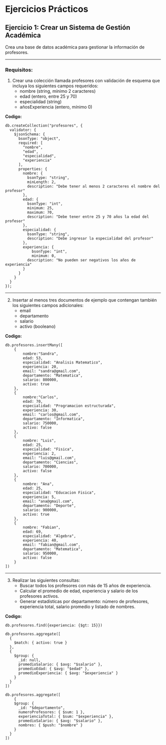 # Ejercicios Prácticos
## Ejercicio 1: Crear un Sistema de Gestión Académica
Crea una base de datos académica para gestionar la información de profesores.

---

### Requisitos:
1) Crear una colección llamada profesores con validación 
   de esquema que incluya los siguientes campos requeridos:
    - nombre (string, mínimo 2 caracteres)
    - edad (entero, entre 25 y 70)
    - especialidad (string)
    - añosExperiencia (entero, mínimo 0)

**Codigo:**
```mongodb
db.createCollection("profesores", {
  validator: {
    $jsonSchema: {
      bsonType: "object",
      required: [
        "nombre",
        "edad",
        "especialidad",
        "experiencia"
      ],
      properties: {
        nombre: {
          bsonType: "string",
          minLength: 2,
          description: "Debe tener al menos 2 caracteres el nombre del profesor"
        },
        edad: {
          bsonType: "int",
          minimum: 25,
          maximum: 70,
          description: "Debe tener entre 25 y 70 años la edad del profesor"
        },
        especialidad: {
          bsonType: "string",
          description: "Debe ingresar la especialidad del profesor"
        },
        experiencia: {
            bsonType: "int",
            minimum: 0,
          description: "No pueden ser negativos los años de experiencia"
        }
      }
    }
  }
});
```
---

2) Insertar al menos tres documentos de ejemplo que contengan 
   también los siguientes campos adicionales:
    - email
    - departamento
    - salario
    - activo (booleano)

**Codigo:**
```mongodb
db.profesores.insertMany([
    {
        nombre:"Sandra",
        edad: 53,
        especialidad: "Analisis Matematico",
        experiencia: 20,
        email: "sandra@gmail.com",
        departamento: "Matematica",
        salario: 800000,
        activo: true
    },
    {
        nombre:"Carlos",
        edad: 70,
        especialidad: "Programacion estructurada",
        experiencia: 30,
        email: "carlos@gmail.com",
        departamento: "Informatica",
        salario: 750000,
        activo: false
    },
    {
        nombre: "Luis",
        edad: 25,
        especialidad: "Fisica",
        experiencia: 2,
        email: "luis@gmail.com",
        departamento: "Ciencias",
        salario: 700000,
        activo: false
    },
    {
        nombre: "Ana",
        edad: 25,
        especialidad: "Educacion Fisica",
        experiencia: 5,
        email: "ana@gmail.com",
        departamento: "Deporte",
        salario: 900000,
        activo: true
    },
    {
        nombre: "Fabian",
        edad: 69,
        especialidad: "Algebra",
        experiencia: 40,
        email: "fabian@gmail.com",
        departamento: "Matematica",
        salario: 950000,
        activo: false
    }
])
```
---

3) Realizar las siguientes consultas:
    - Buscar todos los profesores 
      con más de 15 años de experiencia.
    - Calcular el promedio de edad, experiencia 
      y salario de los profesores activos.
    - Generar estadísticas por departamento: número de profesores, 
      experiencia total, salario promedio y listado de nombres.

**Codigo:**
```mongodb
db.profesores.find({experiencia: {$gt: 15}})

db.profesores.aggregate([
  {
    $match: { activo: true }
  },
  {
    $group: {
      _id: null,
      promedioSalario: { $avg: "$salario" },
      promedioEdad: { $avg: "$edad" },
      promedioExperiencia: { $avg: "$experiencia" }
    }
  }
])

db.profesores.aggregate([
    {
    $group: {
      _id: "$departamento",
      numeroProfesores: { $sum: 1 },
      experienciaTotal: { $sum: "$experiencia" },
      promedioSalario: { $avg: "$salario" },
      nombres: { $push: "$nombre" }
    }
  }
])
```
